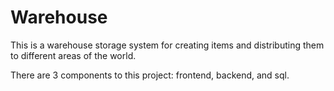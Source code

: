 # Warehouse
This is a warehouse storage system for creating items and distributing them to different areas of the world.

There are 3 components to this project: frontend, backend, and sql.

